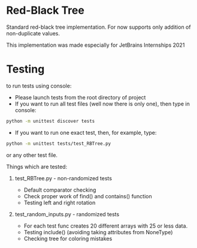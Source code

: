 # Red-Black Tree

Standard red-black tree implementation. For now supports only addition of non-duplicate values. 

This implementation was made especially for JetBrains Internships 2021


# Testing

to run tests using console:
 * Please launch tests from the root directory of project
 * If you want to run all test files (well now there is only one), then type in console:
```bash
python -m unittest discover tests
```
 * If you want to run one exact test, then, for example, type:
```bash
python -m unittest tests/test_RBTree.py
```
or any other test file.


Things which are tested:

1) test_RBTree.py - non-randomized tests
    * Default comparator checking
    * Check proper work of find() and contains() function 
    * Testing left and right rotation
    
2) test_random_inputs.py - randomized tests
    * For each test func creates 20 different arrays with 25 or less data.
    * Testing include() (avoiding taking attributes from NoneType)
    * Checking tree for coloring mistakes